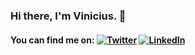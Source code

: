 <!-- Actual text -->
### Hi there, I'm Vinicius. 👋

#### You can find me on: [![Twitter][1.1]][1]    [![LinkedIn][1.2]][2]

<!-- Icons -->

[1.1]: https://img.icons8.com/?size=30&id=6Fsj3rv2DCmG&format=png&color=000000 (X icon)

[1.2]: https://img.icons8.com/color/30/000000/linkedin.png (LinkedIn icon)

<!-- Links to your social media accounts -->

[1]: https://twitter.com/echovinr
[2]: https://www.linkedin.com/in/pauloviniciusr/
